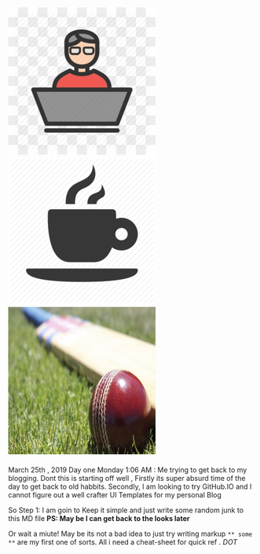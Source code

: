 ## [![CODE](/images/code.png)](https://www.linkedin.com/in/ratnadeepsimhadri/) [![COFFEE](/images/coffee.png)](https://www.starbucks.com/) [![CRICKET](/images/cricket.jpg)](http://www.espncricinfo.com/india/content/player/253802.html)

March  25th , 2019
Day one Monday 1:06 AM :  Me trying to get back to my blogging.
Dont this is  starting off well , Firstly its super absurd time of the day to get back to old habbits. Secondly, I am looking to try GitHub.IO and I cannot figure out a well crafter UI Templates for my personal Blog 

So Step 1: I am goin to Keep it simple  and just write some random junk to this  MD file
**PS: May be I can get back to the looks later**

Or wait a miute! May be  its not a bad idea to just try writing markup `** some **` are my first one of sorts. All i need a cheat-sheet for quick ref . *DOT*
